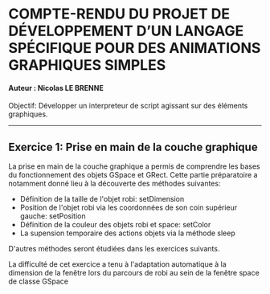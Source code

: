 # COMPTE-RENDU DU PROJET DE DÉVELOPPEMENT D’UN LANGAGE SPÉCIFIQUE POUR DES ANIMATIONS GRAPHIQUES SIMPLES

#### Auteur : Nicolas LE BRENNE

Objectif: Développer un interpreteur de script agissant sur des éléments graphiques.

---------------------------------------------------------------------------------------------------------


## Exercice 1: Prise en main de la couche graphique



La prise en main de la couche graphique a permis de comprendre les bases du fonctionnement des objets GSpace et GRect.
Cette partie préparatoire a notamment donné lieu à la découverte des méthodes suivantes:


* Définition de la taille de l'objet robi: setDimension
* Position de l'objet robi via les coordonnées de son coin supérieur gauche: setPosition
* Définition de la couleur des objets robi et space: setColor
* La supension temporaire des actions objets via la méthode sleep


D'autres méthodes seront étudiées dans les exercices suivants.

La difficulté de cet exercice a tenu à l'adaptation automatique à la dimension de la fenêtre lors du parcours de robi au sein de la fenêtre space de classe GSpace


